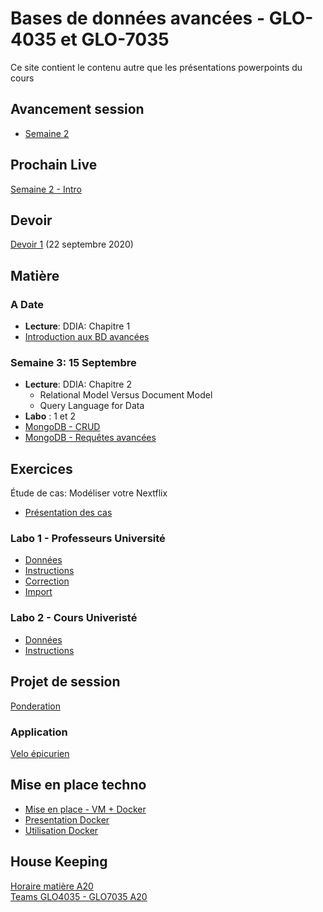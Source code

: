 # Bases de données avancées - GLO-4035 et GLO-7035
Ce site contient le contenu autre que les présentations powerpoints du cours

## Avancement session
* [Semaine 2](avancement/semaine-02.pdf)

## Prochain Live
[Semaine 2 - Intro](https://youtu.be/38N_fREJuHk)

## Devoir 
[Devoir 1](devoir/devoir_1/devoir1.js) (22 septembre 2020)

## Matière

### A Date
* **Lecture**: DDIA: Chapitre 1
* [Introduction aux BD avancées](https://youtu.be/7lwjnHQb0TQ)

### Semaine 3: 15 Septembre
* **Lecture**: DDIA: Chapitre 2
  * Relational Model Versus Document Model
  * Query Language for Data
* **Labo** : 1 et 2
* [MongoDB - CRUD](https://www.youtube.com/watch?v=7Q9DW_-8GnY)
* [MongoDB - Requêtes avancées](https://www.youtube.com/watch?v=iKDONxl1yZo)


## Exercices
Étude de cas: Modéliser votre Nextflix
* [Présentation des cas](https://youtu.be/yyWzsjuJvdk)

### Labo 1 - Professeurs Université
* [Données](labo/labo_1/bd_ulaval.json)
* [Instructions](labo/labo_1/instructions.js)
* [Correction](labo/labo_1/correction.js)
* [Import](labo/labo_1/import_script.js)

### Labo 2 - Cours Univeristé
* [Données](labo/labo_2/bd_ulaval_cours.json)
* [Instructions](labo/labo_2/instructions.js)

## Projet de session
[Ponderation](evaluation/ponderation.md)

### Application
[Velo épicurien](evaluation/projet_ingenierie.md)

## Mise en place techno
* [Mise en place - VM + Docker](https://youtu.be/RFxvC6cd7eI)
* [Presentation Docker](https://youtu.be/iexpQnSj1X4)
* [Utilisation Docker](https://www.youtube.com/watch?v=gogW8UEzQuE)

## House Keeping
[Horaire matière A20](/avancement/horaire.md)  
[Teams GLO4035 - GLO7035 A20](https://teams.microsoft.com/l/team/19%3a4a2a1eece87e41c0ba2cec9995d571d9%40thread.tacv2/conversations?groupId=f8b677e5-52e9-4a99-843a-3f500ba30577&tenantId=56778bd5-6a3f-4bd3-a265-93163e4d5bfe)
